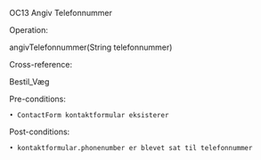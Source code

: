 OC13 Angiv Telefonnummer

Operation:

angivTelefonnummer(String telefonnummer)

Cross-reference:

Bestil_Væg

Pre-conditions:

    • ContactForm kontaktformular eksisterer
	
	
Post-conditions:

    • kontaktformular.phonenumber er blevet sat til telefonnummer
